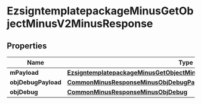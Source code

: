 
# EzsigntemplatepackageMinusGetObjectMinusV2MinusResponse

## Properties
Name | Type | Description | Notes
------------ | ------------- | ------------- | -------------
**mPayload** | [**EzsigntemplatepackageMinusGetObjectMinusV2MinusResponseMinusMPayload**](EzsigntemplatepackageMinusGetObjectMinusV2MinusResponseMinusMPayload.md) |  | 
**objDebugPayload** | [**CommonMinusResponseMinusObjDebugPayload**](CommonMinusResponseMinusObjDebugPayload.md) |  |  [optional]
**objDebug** | [**CommonMinusResponseMinusObjDebug**](CommonMinusResponseMinusObjDebug.md) |  |  [optional]



